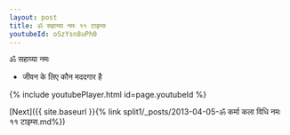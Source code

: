 ```yaml
---
layout: post
title: ॐ सहाय्या नमः ११ टाइम्स
youtubeId: oSzYsn8uPh0
---
```

 
 
 ॐ सहाय्या नमः  
 
 -  जीवन के लिए कौन मददगार है 
 
  
 
  
 
 
 
 
 
 


{% include youtubePlayer.html id=page.youtubeId %}
 
[Next]({{ site.baseurl }}{% link  split1/_posts/2013-04-05-ॐ कर्मा कला विधि नमः ११ टाइम्स.md%})
 
